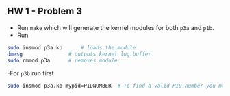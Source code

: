 ## HW 1 - Problem 3
- Run `make` which will generate the kernel modules for both `p3a` and `p1b`. 
- Run 
```bash
sudo insmod p3a.ko   	# loads the module
dmesg				# outputs kernel log buffer
sudo rmmod p3a		# removes module
```
-For `p3b` run first
```bash
sudo insmod p3a.ko mypid=PIDNUMBER	# To find a valid PID number you may execute pstree -p command
```
